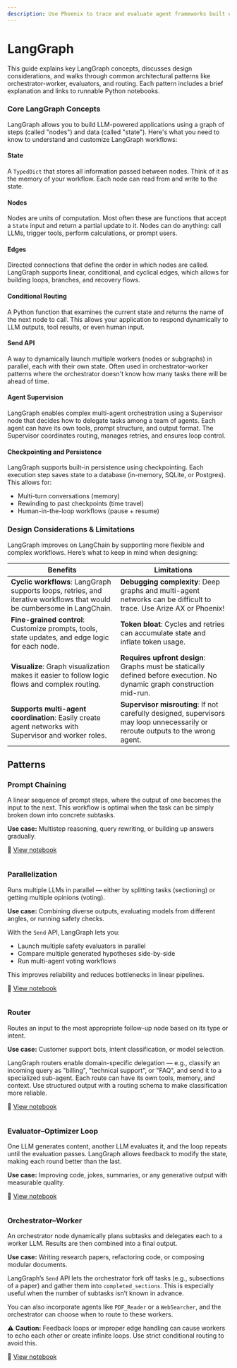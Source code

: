 ```yaml
---
description: Use Phoenix to trace and evaluate agent frameworks built using Langgraph
---
```


# LangGraph

This guide explains key LangGraph concepts, discusses design considerations, and walks through common architectural patterns like orchestrator-worker, evaluators, and routing. Each pattern includes a brief explanation and links to runnable Python notebooks.

### Core LangGraph Concepts

LangGraph allows you to build LLM-powered applications using a graph of steps (called "nodes") and data (called "state"). Here's what you need to know to understand and customize LangGraph workflows:

#### State

A `TypedDict` that stores all information passed between nodes. Think of it as the memory of your workflow. Each node can read from and write to the state.

#### Nodes

Nodes are units of computation. Most often these are functions that accept a `State` input and return a partial update to it. Nodes can do anything: call LLMs, trigger tools, perform calculations, or prompt users.

#### Edges

Directed connections that define the order in which nodes are called. LangGraph supports linear, conditional, and cyclical edges, which allows for building loops, branches, and recovery flows.

#### Conditional Routing

A Python function that examines the current state and returns the name of the next node to call. This allows your application to respond dynamically to LLM outputs, tool results, or even human input.

#### Send API

A way to dynamically launch multiple workers (nodes or subgraphs) in parallel, each with their own state. Often used in orchestrator-worker patterns where the orchestrator doesn't know how many tasks there will be ahead of time.

#### Agent Supervision

LangGraph enables complex multi-agent orchestration using a Supervisor node that decides how to delegate tasks among a team of agents. Each agent can have its own tools, prompt structure, and output format. The Supervisor coordinates routing, manages retries, and ensures loop control.

#### Checkpointing and Persistence

LangGraph supports built-in persistence using checkpointing. Each execution step saves state to a database (in-memory, SQLite, or Postgres). This allows for:

* Multi-turn conversations (memory)
* Rewinding to past checkpoints (time travel)
* Human-in-the-loop workflows (pause + resume)

### Design Considerations & Limitations

LangGraph improves on LangChain by supporting more flexible and complex workflows. Here’s what to keep in mind when designing:

| Benefits                                                                                                                | Limitations                                                                                                                     |
| ----------------------------------------------------------------------------------------------------------------------- | ------------------------------------------------------------------------------------------------------------------------------- |
| **Cyclic workflows**: LangGraph supports loops, retries, and iterative workflows that would be cumbersome in LangChain. | **Debugging complexity**: Deep graphs and multi-agent networks can be difficult to trace. Use Arize AX or Phoenix!              |
| **Fine-grained control**: Customize prompts, tools, state updates, and edge logic for each node.                        | **Token bloat**: Cycles and retries can accumulate state and inflate token usage.                                               |
| **Visualize**: Graph visualization makes it easier to follow logic flows and complex routing.                           | **Requires upfront design**: Graphs must be statically defined before execution. No dynamic graph construction mid-run.         |
| **Supports multi-agent coordination**: Easily create agent networks with Supervisor and worker roles.                   | **Supervisor misrouting**: If not carefully designed, supervisors may loop unnecessarily or reroute outputs to the wrong agent. |

## Patterns

### Prompt Chaining

A linear sequence of prompt steps, where the output of one becomes the input to the next. This workflow is optimal when the task can be simply broken down into concrete subtasks.

**Use case:** Multistep reasoning, query rewriting, or building up answers gradually.

📓 [View notebook](https://github.com/Arize-ai/phoenix/tree/main/tutorials/agents/langgraph/langgraph_promptchaining)

<figure><img src="../../.gitbook/assets/prompt_chaining.png" alt=""><figcaption></figcaption></figure>

### Parallelization

Runs multiple LLMs in parallel — either by splitting tasks (sectioning) or getting multiple opinions (voting).

**Use case:** Combining diverse outputs, evaluating models from different angles, or running safety checks.

With the `Send` API, LangGraph lets you:

* Launch multiple safety evaluators in parallel
* Compare multiple generated hypotheses side-by-side
* Run multi-agent voting workflows

This improves reliability and reduces bottlenecks in linear pipelines.

📓 [View notebook](https://github.com/Arize-ai/phoenix/tree/main/tutorials/agents/langgraph/langgraph_parallel)

<figure><img src="../../.gitbook/assets/parallel.png" alt=""><figcaption></figcaption></figure>

### Router

Routes an input to the most appropriate follow-up node based on its type or intent.

**Use case:** Customer support bots, intent classification, or model selection.

LangGraph routers enable domain-specific delegation — e.g., classify an incoming query as "billing", "technical support", or "FAQ", and send it to a specialized sub-agent. Each route can have its own tools, memory, and context. Use structured output with a routing schema to make classification more reliable.

📓 [View notebook](https://github.com/Arize-ai/phoenix/tree/main/tutorials/agents/langgraph/langgraph_router)

<figure><img src="../../.gitbook/assets/router.png" alt=""><figcaption></figcaption></figure>

### Evaluator–Optimizer Loop

One LLM generates content, another LLM evaluates it, and the loop repeats until the evaluation passes. LangGraph allows feedback to modify the state, making each round better than the last.

**Use case:** Improving code, jokes, summaries, or any generative output with measurable quality.

📓 [View notebook](https://github.com/Arize-ai/phoenix/tree/main/tutorials/agents/langgraph/langgraph_evaluator)

<figure><img src="../../.gitbook/assets/evaluator.png" alt=""><figcaption></figcaption></figure>

### Orchestrator–Worker

An orchestrator node dynamically plans subtasks and delegates each to a worker LLM. Results are then combined into a final output.

**Use case:** Writing research papers, refactoring code, or composing modular documents.

LangGraph’s `Send` API lets the orchestrator fork off tasks (e.g., subsections of a paper) and gather them into `completed_sections`. This is especially useful when the number of subtasks isn’t known in advance.

You can also incorporate agents like `PDF_Reader` or a `WebSearcher`, and the orchestrator can choose when to route to these workers.

⚠️ **Caution:** Feedback loops or improper edge handling can cause workers to echo each other or create infinite loops. Use strict conditional routing to avoid this.

📓 [View notebook](https://github.com/Arize-ai/phoenix/tree/main/tutorials/agents/langgraph/langgraph_orchcestrator)

<figure><img src="../../.gitbook/assets/orchestrator.png" alt=""><figcaption></figcaption></figure>
